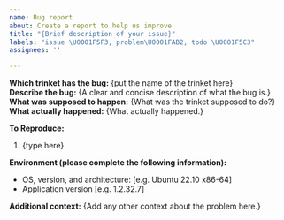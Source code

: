 ```yaml
---
name: Bug report
about: Create a report to help us improve
title: "{Brief description of your issue}"
labels: "issue \U0001F5F3, problem\U0001FAB2, todo \U0001F5C3"
assignees: ''

---
```


**Which trinket has the bug:** {put the name of the trinket here}  
**Describe the bug:** {A clear and concise description of what the bug is.}  
**What was supposed to happen:** {What was the trinket supposed to do?}  
**What actually happened:** {What actually happened.}

**To Reproduce:**
1. {type here}

**Environment (please complete the following information):**
 - OS, version, and architecture: [e.g. Ubuntu 22.10 x86-64]
 - Application version [e.g. 1.2.32.7]

**Additional context:** {Add any other context about the problem here.}

